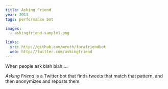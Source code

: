 ```yaml
---
title: Asking Friend
year: 2013
tags: performance bot

images:
  - askingfriend-sample1.png

links:
  src: http://github.com/mroth/forafriendbot
  web: http://twitter.com/askingfriend
---
```


When people ask blah blah....

_Asking Friend_ is a Twitter bot that finds tweets that match that pattern, and then anonymizes and reposts them.

